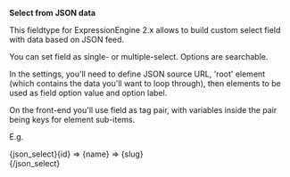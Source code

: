 **Select from JSON data**

This fieldtype for ExpressionEngine 2.x allows to build custom select field with data based on JSON feed.

You can set field as single- or multiple-select. Options are searchable.

In the settings, you'll need to define JSON source URL, 'root' element (which contains the data you'll want to loop through), then elements to be used as field option value and option label.

On the front-end you'll use field as tag pair, with variables inside the pair being keys for element sub-items.

E.g. 

{json_select}{id} => {name} => {slug}<br />{/json_select}